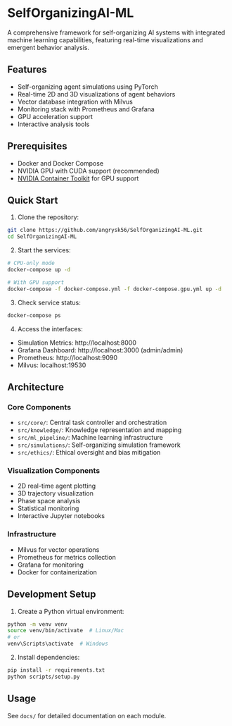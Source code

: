 # SelfOrganizingAI-ML

A comprehensive framework for self-organizing AI systems with integrated machine learning capabilities, featuring real-time visualizations and emergent behavior analysis.

## Features
- Self-organizing agent simulations using PyTorch
- Real-time 2D and 3D visualizations of agent behaviors
- Vector database integration with Milvus
- Monitoring stack with Prometheus and Grafana
- GPU acceleration support
- Interactive analysis tools

## Prerequisites
- Docker and Docker Compose
- NVIDIA GPU with CUDA support (recommended)
- [NVIDIA Container Toolkit](https://docs.nvidia.com/datacenter/cloud-native/container-toolkit/install-guide.html) for GPU support

## Quick Start

1. Clone the repository:
```bash
git clone https://github.com/angrysk56/SelfOrganizingAI-ML.git
cd SelfOrganizingAI-ML
```

2. Start the services:
```bash
# CPU-only mode
docker-compose up -d

# With GPU support
docker-compose -f docker-compose.yml -f docker-compose.gpu.yml up -d
```

3. Check service status:
```bash
docker-compose ps
```

4. Access the interfaces:
- Simulation Metrics: http://localhost:8000
- Grafana Dashboard: http://localhost:3000 (admin/admin)
- Prometheus: http://localhost:9090
- Milvus: localhost:19530

## Architecture

### Core Components
- `src/core/`: Central task controller and orchestration
- `src/knowledge/`: Knowledge representation and mapping
- `src/ml_pipeline/`: Machine learning infrastructure
- `src/simulations/`: Self-organizing simulation framework
- `src/ethics/`: Ethical oversight and bias mitigation

### Visualization Components
- 2D real-time agent plotting
- 3D trajectory visualization
- Phase space analysis
- Statistical monitoring
- Interactive Jupyter notebooks

### Infrastructure
- Milvus for vector operations
- Prometheus for metrics collection
- Grafana for monitoring
- Docker for containerization

## Development Setup

1. Create a Python virtual environment:
```bash
python -m venv venv
source venv/bin/activate  # Linux/Mac
# or
venv\Scripts\activate  # Windows
```

2. Install dependencies:
```bash
pip install -r requirements.txt
python scripts/setup.py
```

## Usage
See `docs/` for detailed documentation on each module.
